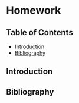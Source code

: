 # Homework



## Table of Contents

- [Introduction](#1-introduction)
- [Bibliography](#bibliography)

## Introduction



## Bibliography
